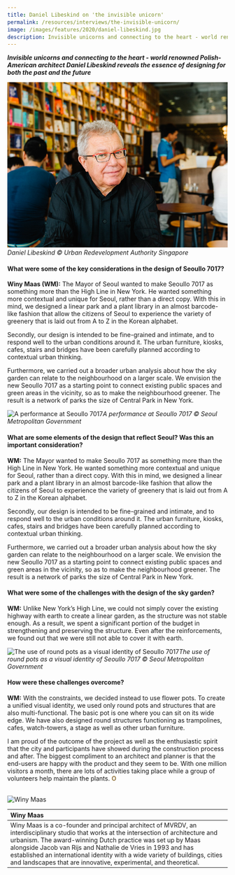 ```yaml
---
title: Daniel Libeskind on 'the invisible unicorn'
permalink: /resources/interviews/the-invisible-unicorn/
image: /images/features/2020/daniel-libeskind.jpg
description: Invisible unicorns and connecting to the heart - world renowned Polish-American architect Daniel Libeskind reveals the essence of designing for both the past and the future.
---
```


***Invisible unicorns and connecting to the heart - world renowned Polish-American architect Daniel Libeskind reveals the essence of designing for both the past and the future***

![Daniel Libeskind](/images/features/2020/daniel-libeskind.jpg/)*Daniel Libeskind © Urban Redevelopment Authority Singapore*

#### **What were some of the key considerations in the design of Seoullo 7017?**

**Winy Maas (WM):** The Mayor of Seoul wanted to make Seoullo 7017 as something more than the High Line in New York. He wanted something more contextual and unique for Seoul, rather than a direct copy. With this in mind, we designed a linear park and a plant library in an almost barcode-like fashion that allow the citizens of Seoul to experience the variety of greenery that is laid out from A to Z in the Korean alphabet. 

Secondly, our design is intended to be fine-grained and intimate, and to respond well to the urban conditions around it. The urban furniture, kiosks, cafes, stairs and bridges have been carefully planned according to contextual urban thinking. 

Furthermore, we carried out a broader urban analysis about how the sky garden can relate to the neighbourhood on a larger scale. We envision the new Seoullo 7017 as a starting point to connect existing public spaces and green areas in the vicinity, so as to make the neighbourhood greener. The result is a network of parks the size of Central Park in New York.

![A performance at Seoullo 7017](/images/features/2019/seoullo-performance.jpg/)*A performance at Seoullo 7017 © Seoul Metropolitan Government*

#### **What are some elements of the design that reflect Seoul? Was this an important consideration?**

**WM:** The Mayor wanted to make Seoullo 7017 as something more than the High Line in New York. He wanted something more contextual and unique for Seoul, rather than a direct copy. With this in mind, we designed a linear park and a plant library in an almost barcode-like fashion that allow the citizens of Seoul to experience the variety of greenery that is laid out from A to Z in the Korean alphabet. 

Secondly, our design is intended to be fine-grained and intimate, and to respond well to the urban conditions around it. The urban furniture, kiosks, cafes, stairs and bridges have been carefully planned according to contextual urban thinking. 

Furthermore, we carried out a broader urban analysis about how the sky garden can relate to the neighbourhood on a larger scale. We envision the new Seoullo 7017 as a starting point to connect existing public spaces and green areas in the vicinity, so as to make the neighbourhood greener. The result is a network of parks the size of Central Park in New York. 

#### **What were some of the challenges with the design of the sky garden?**

**WM:** Unlike New York’s High Line, we could not simply cover the existing highway with earth to create a linear garden, as the structure was not stable enough. As a result, we spent a significant portion of the budget in strengthening and preserving the structure. Even after the reinforcements, we found out that we were still not able to cover it with earth. 

![The use of round pots as a visual identity of Seoullo 7017](/images/features/2019/seoullo-round-pots.jpg/)*The use of round pots as a visual identity of Seoullo 7017  © Seoul Metropolitan Government*

#### **How were these challenges overcome?**

**WM:** With the constraints, we decided instead to use flower pots. To create a unified visual identity, we used only round pots and structures that are also multi-functional. The basic pot is one where you can sit on its wide edge. We have also designed round structures functioning as trampolines, cafes, watch-towers, a stage as well as other urban furniture. 

I am proud of the outcome of the project as well as the enthusiastic spirit that the city and participants have showed during the construction process and after. The biggest compliment to an architect and planner is that the end-users are happy with the product and they seem to be. With one million visitors a month, there are lots of activities taking place while a group of volunteers help maintain the plants. **<font color="#967942">O</font>** 

<br>

<div style="width:150px"><img src="/images/features/2019/winy-maas.jpg" alt="Winy Maas" /></div>

| **Winy Maas** |
|:---|
| Winy Maas is a co-founder and principal architect of MVRDV, an interdisciplinary studio that works at the intersection of architecture and urbanism. The award-winning Dutch practice was set up by Maas alongside Jacob van Rijs and Nathalie de Vries in 1993 and has established an international identity with a wide variety of buildings, cities and landscapes that are innovative, experimental, and theoretical. |
